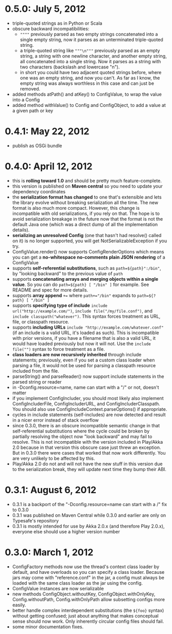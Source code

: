 # 0.5.0: July 5, 2012

 - triple-quoted strings as in Python or Scala
 - obscure backward incompatibilities:
    - `""""` previously parsed as two empty strings concatenated
      into a single empty string, now it parses as an unterminated
      triple-quoted string.
    - a triple-quoted string like `"""\n"""` previously parsed as
      an empty string, a string with one newline character, and
      another empty string, all concatenated into a single
      string. Now it parses as a string with two characters
      (backslash and lowercase "n").
    - in short you could have two adjacent quoted strings before,
      where one was an empty string, and now you can't.  As far as
      I know, the empty string was always worthless in this case
      and can just be removed.
 - added methods atPath() and atKey() to ConfigValue, to wrap
   the value into a Config
 - added method withValue() to Config and ConfigObject,
   to add a value at a given path or key

# 0.4.1: May 22, 2012

 - publish as OSGi bundle

# 0.4.0: April 12, 2012

 - this is **rolling toward 1.0** and should be pretty much
   feature-complete.
 - this version is published on **Maven central** so you need
   to update your dependency coordinates
 - the **serialization format has changed** to one that's
   extensible and lets the library evolve without breaking
   serialization all the time. The new format is also much more
   compact. However, this change is incompatible with old
   serializations, if you rely on that. The hope is to avoid
   serialization breakage in the future now that the format is not
   the default Java one (which was a direct dump of all the
   implementation details).
 - **serializing an unresolved Config** (one that hasn't had
   resolve() called on it) is no longer supported, you will get
   NotSerializableException if you try.
 - ConfigValue.render() now supports ConfigRenderOptions which
   means you can get a **no-whitespace no-comments plain JSON
   rendering** of a ConfigValue
 - supports **self-referential substitutions**, such as
   `path=${path}":/bin"`, by "looking backward" to the previous
   value of `path`
 - supports **concatenating arrays and merging objects within a
   single value**. So you can do `path=${path} [ "/bin" ]` for
   example. See README and spec for more details.
 - supports **array append** `+=` where `path+="/bin"` expands to
   `path=${?path} [ "/bin" ]`
 - supports **specifying type of include** `include
   url("http://example.com/")`, `include file("/my/file.conf")`,
   and `include classpath("whatever")`.  This syntax forces
   treatment as URL, file, or classpath resource.
 - supports **including URLs** `include
   "http://example.com/whatever.conf"` (if an include is a valid
   URL, it's loaded as such). This is incompatible with prior
   versions, if you have a filename that is also a valid URL, it
   would have loaded previously but now it will not. Use the
   `include file("")` syntax to force treatment as a file.
 - **class loaders are now recursively inherited** through include
   statements; previously, even if you set a custom class loader
   when parsing a file, it would not be used for parsing a
   classpath resource included from the file.
 - parseString() and parseReader() now support include statements
   in the parsed string or reader
 - in -Dconfig.resource=name, name can start with a "/" or not,
   doesn't matter
 - if you implement ConfigIncluder, you should most likely also
   implement ConfigIncluderFile, ConfigIncluderURL, and
   ConfigIncluderClasspath. You should also use
   ConfigIncludeContext.parseOptions() if appropriate.
 - cycles in include statements (self-includes) are now detected
   and result in a nicer error instead of stack overflow
 - since 0.3.0, there is an obscure incompatible semantic change
   in that self-referential substitutions where the cycle could
   be broken by partially resolving the object now "look backward"
   and may fail to resolve. This is not incompatible with the
   version included in Play/Akka 2.0 because in that version this
   obscure case just threw an exception. But in 0.3.0 there
   were cases that worked that now work differently. You are very
   unlikely to be affected by this.
 - Play/Akka 2.0 do not and will not have the new stuff in this
   version due to the serialization break, they will update
   next time they bump their ABI.

# 0.3.1: August 6, 2012

 - 0.3.1 is a backport of the "-Dconfig.resource=name can start with a
   /" fix to 0.3.0
 - 0.3.1 was published on Maven Central while 0.3.0 and earlier
   are only on Typesafe's repository
 - 0.3.1 is mostly intended for use by Akka 2.0.x (and therefore
   Play 2.0.x), everyone else should use a higher version number

# 0.3.0: March 1, 2012

 - ConfigFactory methods now use the thread's context class loader
   by default, and have overloads so you can specify a class
   loader. Because jars may come with "reference.conf" in the jar,
   a config must always be loaded with the same class loader as
   the jar using the config.
 - ConfigValue instances are now serializable
 - new methods ConfigObject.withoutKey, ConfigObject.withOnlyKey,
   Config.withoutPath, Config.withOnlyPath allow subsetting
   configs more easily.
 - better handle complex interdependent substitutions (the
   `${foo}` syntax) without getting confused; just about anything
   that makes conceptual sense should now work. Only inherently
   circular config files should fail.
 - some minor documentation fixes.
